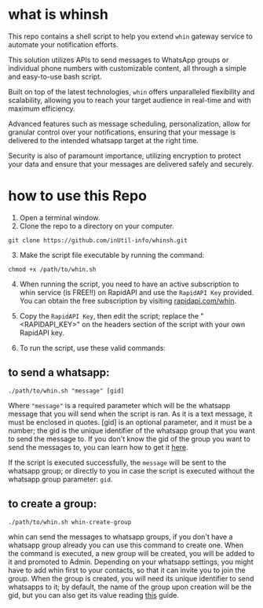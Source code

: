 # what is whinsh

This repo contains a shell script to help you extend `whin` gateway service to automate your notification efforts. 

This solution utilizes APIs to send messages to WhatsApp groups or individual phone numbers with customizable content, all through a simple and easy-to-use bash script.

Built on top of the latest technologies, `whin` offers unparalleled flexibility and scalability, allowing you to reach your target audience in real-time and with maximum efficiency.

Advanced features such as message scheduling, personalization, allow for granular control over your notifications, ensuring that your message is delivered to the intended whatsapp target at the right time.

Security is also of paramount importance, utilizing encryption to protect your data and ensure that your messages are delivered safely and securely.



# how to use this Repo

1. Open a terminal window.
2. Clone the repo to a directory on your computer.

```
git clone https://github.com/inUtil-info/whinsh.git
```

3. Make the script file executable by running the command:
    
```
chmod +x /path/to/whin.sh
```

4. When running the script, you need to have an active subscription to whin service (is FREE!!) on RapidAPI and use the `RapidAPI Key` provided. You can obtain the free subscription by visiting [rapidapi.com/whin](https://rapidapi.com/inutil-inutil-default/api/whin2).

5. Copy the `RapidAPI Key`, then edit the script; replace the "<RAPIDAPI_KEY>" on the headers section of the script with your own RapidAPI key.

6. To run the script, use these valid commands:

## to send a whatsapp:
```
./path/to/whin.sh "message" [gid]
```

Where `"message"` is a required parameter which will be the whatsapp message that you will send when the script is ran. As it is a text message, it must be enclosed in quotes. [gid] is an optional parameter, and it must be a number; the gid is the unique identifier of the whatsapp group that you want to send the message to. If you don't know the gid of the group you want to send the messages to, you can learn how to get it [here](https://rapidapi.com/inutil-inutil-default/api/whin2/tutorials/how-to-use-the-groups-category-to-send-and-receive-whatsapps-to%2Ffrom-groups%3F-1).

If the script is executed successfully, the `message` will be sent to the whatsapp group; or directly to you in case the script is executed without the whatsapp group parameter: `gid`.


## to create a group:
```
./path/to/whin.sh whin-create-group
```

whin can send the messages to whatsapp groups, if you don't have a whatsapp group already you can use this command to create one. 
When the command is executed, a new group will be created, you will be added to it and promoted to Admin. Depending on your whatsapp settings, you might have to add whin first to your contacts, so that it can invite you to join the group.
When the group is created, you will need its unique identifier to send whatsapps to it; by default, the name of the group upon creation will be the gid, but you can also get its value reading [this](https://rapidapi.com/inutil-inutil-default/api/whin2/tutorials/how-to-use-the-groups-category-to-send-and-receive-whatsapps-to%2Ffrom-groups%3F-1) guide.
